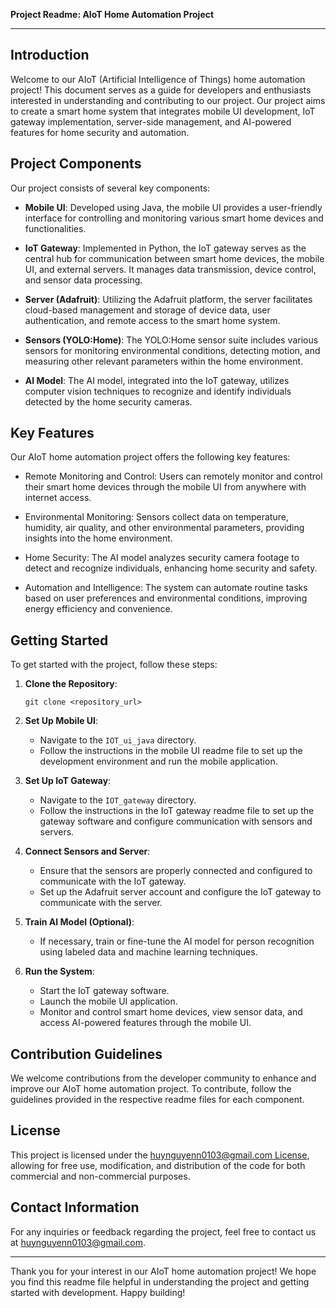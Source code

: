**Project Readme: AIoT Home Automation Project**

---

## Introduction

Welcome to our AIoT (Artificial Intelligence of Things) home automation project! This document serves as a guide for developers and enthusiasts interested in understanding and contributing to our project. Our project aims to create a smart home system that integrates mobile UI development, IoT gateway implementation, server-side management, and AI-powered features for home security and automation.

## Project Components

Our project consists of several key components:

- **Mobile UI**: Developed using Java, the mobile UI provides a user-friendly interface for controlling and monitoring various smart home devices and functionalities.
  
- **IoT Gateway**: Implemented in Python, the IoT gateway serves as the central hub for communication between smart home devices, the mobile UI, and external servers. It manages data transmission, device control, and sensor data processing.
  
- **Server (Adafruit)**: Utilizing the Adafruit platform, the server facilitates cloud-based management and storage of device data, user authentication, and remote access to the smart home system.
  
- **Sensors (YOLO:Home)**: The YOLO:Home sensor suite includes various sensors for monitoring environmental conditions, detecting motion, and measuring other relevant parameters within the home environment.
  
- **AI Model**: The AI model, integrated into the IoT gateway, utilizes computer vision techniques to recognize and identify individuals detected by the home security cameras.

## Key Features

Our AIoT home automation project offers the following key features:

- Remote Monitoring and Control: Users can remotely monitor and control their smart home devices through the mobile UI from anywhere with internet access.
  
- Environmental Monitoring: Sensors collect data on temperature, humidity, air quality, and other environmental parameters, providing insights into the home environment.
  
- Home Security: The AI model analyzes security camera footage to detect and recognize individuals, enhancing home security and safety.
  
- Automation and Intelligence: The system can automate routine tasks based on user preferences and environmental conditions, improving energy efficiency and convenience.

## Getting Started

To get started with the project, follow these steps:

1. **Clone the Repository**: 
   ```
   git clone <repository_url>
   ```

2. **Set Up Mobile UI**: 
   - Navigate to the `IOT_ui_java` directory.
   - Follow the instructions in the mobile UI readme file to set up the development environment and run the mobile application.

3. **Set Up IoT Gateway**: 
   - Navigate to the `IOT_gateway` directory.
   - Follow the instructions in the IoT gateway readme file to set up the gateway software and configure communication with sensors and servers.

4. **Connect Sensors and Server**: 
   - Ensure that the sensors are properly connected and configured to communicate with the IoT gateway.
   - Set up the Adafruit server account and configure the IoT gateway to communicate with the server.

5. **Train AI Model (Optional)**: 
   - If necessary, train or fine-tune the AI model for person recognition using labeled data and machine learning techniques.

6. **Run the System**: 
   - Start the IoT gateway software.
   - Launch the mobile UI application.
   - Monitor and control smart home devices, view sensor data, and access AI-powered features through the mobile UI.

## Contribution Guidelines

We welcome contributions from the developer community to enhance and improve our AIoT home automation project. To contribute, follow the guidelines provided in the respective readme files for each component.

## License

This project is licensed under the [huynguyenn0103@gmail.com License](LICENSE), allowing for free use, modification, and distribution of the code for both commercial and non-commercial purposes.

## Contact Information

For any inquiries or feedback regarding the project, feel free to contact us at [huynguyenn0103@gmail.com](mailto:huynguyenn0103@gmail.com).

---

Thank you for your interest in our AIoT home automation project! We hope you find this readme file helpful in understanding the project and getting started with development. Happy building!
